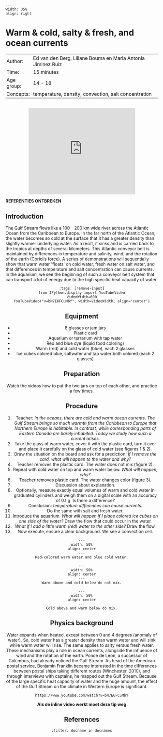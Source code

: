 ```{figure} ../../figures/busy.png
---
width: 35%
align: right
```

# Warm & cold, salty & fresh, and ocean currents

<table style="width: 100%; border-collapse: collapse; border: none;">
    <tr style="background-color: var(--background-color);">  
        <td style="text-align: left; padding: 3px; border: none; color: var(--text-color)">Author:</td>
        <td style="text-align: left; padding: 3px; border: none; color: var(--text-color)">Ed van den Berg, Liliane Bouma en Maria
Antonia Jiminez Ruiz</td>
    </tr>
    <tr style="background-color: var(--background-color);"> 
        <td style="text-align: left; padding: 3px; border: none; color: var(--text-color)">Time:</td>
        <td style="text-align: left; padding: 3px; border: none; color: var(--text-color)">15 minutes</td>
    </tr>
    <tr style="background-color: var(--background-color);"> 
        <td style="text-align: left; padding: 3px; border: none; color: var(--text-color)">Age group:</td>
        <td style="text-align: left; padding: 3px; border: none; color: var(--text-color)">14 - 18</td>
    </tr>
    <tr style="background-color: var(--background-color);"> 
        <td style="text-align: left; padding: 3px; border: none; color: var(--text-color)">Concepts:</td>
        <td style="text-align: left; padding: 3px; border: none; color: var(--text-color)">temperature, density, convection, salt concentration</td>
    </tr>
</table><br>

<div style="display: flex; justify-content: center;">
    <div style="position: relative; width: 70%; height: 0; padding-bottom: 56.25%;">
        <iframe
            src="https://www.youtube.com/embed/k7ladspvMBc?si=cef2XD3-7jDIwIJT"
            style="position: absolute; top: 0; left: 0; width: 100%; height: 100%;"
            frameborder="0"
            allow="accelerometer; autoplay; clipboard-write; encrypted-media; gyroscope; picture-in-picture"
            allowfullscreen
        ></iframe>
    </div>
</div>

**REFERENTIES ONTBREKEN**


## Introduction
The Gulf Stream flows like a 100 – 200 km wide river across the Atlantic Ocean from the Caribbean to Europe. In the far north of the Atlantic Ocean, the water becomes so cold at the surface that it has a greater density than slightly warmer underlying water. As a resilt, it sinks and is carried back to the tropics at depths of several kilometers. This Atlantic conveyor belt is maintained by differences in temperature and salinity, wind, and the rotation of the earth (Coriolis force). A series of demonstrations will sequentially show that warm water 'floats' on cold water, fresh water on salt water, and that differences in temperature and salt concentration can cause currents. In the aquarium, we see the beginning of such a conveyor belt system that can transport a lot of energy due to the high specific heat capacity of water.

<div style='text-align: center;'>

```{code-cell} ipython3
:tags: [remove-input]
from IPython.display import YouTubeVideo
VideoWidth=600
YouTubeVideo("v=bN7E6FCuMbY", width=VideoWidth, align='center')
```

## Equipment
* 8 glasses or jam jars 
* Plastic card
* Aquarium or terrarium with tap water
* Red and blue dye (liquid food coloring)
* Warm (red) and cold water (blue), each 2 glasses
* Ice cubes colored blue, saltwater and tap water both colored (each 2 glasses)

## Preparation
Watch the videos how to put the two jars on top of each other, and practice a few times.

## Procedure
1. Teacher: *In the oceans, there are cold and warm ocean currents. The Gulf Stream brings so much warmth from the Caribbean to Europe that Northern Europe is habitable. In contrast, while corresponding parts of Eastern Canada are barely inhabited. Today we study how such a current arises.*
2. Take the glass of warm water, cover it with the plastic card, turn it over and place it carefully on the glass of cold water (see figures 1 & 2).
3. Draw the situation on the board and ask for a prediction: *If I remove the card, what will happen to the water and why?*
4. Teacher removes the plastic card. The water does not mix (figure 2).
5. Repeat with cold water on top and warm water below. *What will happen, why?*
6. Teacher removes plastic card. The water changes color (figure 3).
7. Discussion about explanation.
8. Optionally, measure exactly equal volumes of warm and cold water in graduated cylinders and weigh them on a digital scale with an accuracy of 0.1 g. Is there a difference?
9. Conclusion: *temperature differences can cause currents.*
10. Do the same with salt and fresh water.
11. Introduce the aquarium. *What will happen if I place colored ice cubes on one side of the water?* Draw the flow that could occur in the water.
12. *What if I add a little warm (red) water to the other side?* Draw the flow.
13. Now execute, ensure a clear background. We see a convection cell.


```{figure} demo28_figure1.jpg
---
width: 50%
align: center
---
Red-colored warm water and blue cold water.
```

```{figure} demo28_figure2.jpg
---
width: 50%
align: center
---
Warm above and cold below do not mix.
```

```{figure} demo28_figure3.jpg
---
width: 50%
align: center
---
Cold above and warm below do mix.
```

## Physics background
Water expands when heated, except between 0 and 4 degrees (anomaly of water). So, cold water has a greater density than warm water and will sink while warm water will rise. The same applies to salty versus fresh water. These mechanisms play a role in ocean currents, alongside the influence of wind and the rotation of the earth. Ponce de Leon, a successor of Columbus, had already noticed the Gulf Stream. As head of the American postal service, Benjamin Franklin became interested in the time differences between postal ships taking different routes (Winchester, 2010), and through interviews with captains, he mapped out the Gulf Stream. Because of the large specific heat capacity of water and the huge amount, the effect of the Gulf Stream on the climate in Western Europe is significant.

```{tip}
https://www.youtube.com/watch?v=bN7E6FCuMbY
```
**Als de inline video werkt moet deze tip weg**

## References
```{bibliography}
:filter: docname in docnames
```